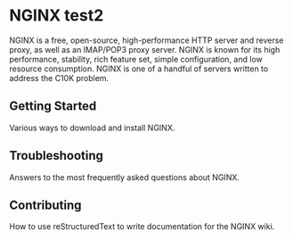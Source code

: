 # NGINX test2
NGINX is a free, open-source, high-performance HTTP server and reverse proxy, as well as an IMAP/POP3 proxy server. NGINX is known for its high performance, stability, rich feature set, simple configuration, and low resource consumption. NGINX is one of a handful of servers written to address the C10K problem.


## Getting Started
Various ways to download and install NGINX.

## Troubleshooting
Answers to the most frequently asked questions about NGINX.

## Contributing
How to use reStructuredText to write documentation for the NGINX wiki.
